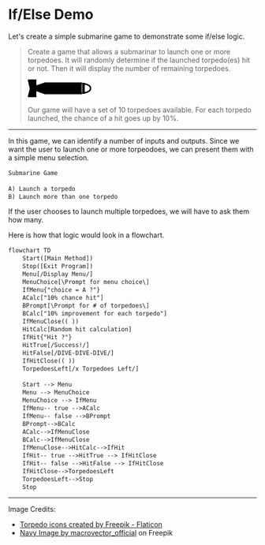 # If/Else Demo

Let's create a simple submarine game to demonstrate some if/else logic.

> Create a game that allows a submarinar to launch one or more torpedoes. It will randomly determine if the launched torpedo(es) hit or not. Then it will display the number of remaining torpedoes.
> 
> ![](./Images/torpedo-2.png)
> 
> Our game will have a set of 10 torpedoes available. For each torpedo launched, the chance of a hit goes up by 10%.

----

In this game, we can identify a number of inputs and outputs. Since we want the user to launch one or more torpeodoes, we can present them with a simple menu selection.

```
Submarine Game

A) Launch a torpedo
B) Launch more than one torpedo
```

If the user chooses to launch multiple torpedoes, we will have to ask them how many.

Here is how that logic would look in a flowchart.

```mermaid
flowchart TD
    Start([Main Method])
    Stop([Exit Program])
    Menu[/Display Menu/]
    MenuChoice[\Prompt for menu choice\]
    IfMenu{"choice = A ?"}
    ACalc["10% chance hit"]
    BPrompt[\Prompt for # of torpedoes\]
    BCalc["10% improvement for each torpedo"]
    IfMenuClose(( ))
    HitCalc[Random hit calculation]
    IfHit{"Hit ?"}
    HitTrue[/Success!/]
    HitFalse[/DIVE-DIVE-DIVE/]
    IfHitClose(( ))
    TorpedoesLeft[/x Torpedoes Left/]
    
    Start --> Menu
    Menu --> MenuChoice
    MenuChoice --> IfMenu
    IfMenu-- true -->ACalc
    IfMenu-- false -->BPrompt
    BPrompt-->BCalc
    ACalc-->IfMenuClose
    BCalc-->IfMenuClose
    IfMenuClose-->HitCalc-->IfHit
    IfHit-- true -->HitTrue --> IfHitClose
    IfHit-- false -->HitFalse --> IfHitClose
    IfHitClose-->TorpedoesLeft
    TorpedoesLeft-->Stop
    Stop
```


----

Image Credits:

- [Torpedo icons created by Freepik - Flaticon](https://www.flaticon.com/free-icons/torpedo)
- [Navy Image by macrovector_official](https://www.freepik.com/free-vector/military-boats-isometric-flowchart-composition-with-different-types-boats-frigates-cruisers-battleships-hovercrafts-vector-illustration_4330481.htm#query=torpedo&position=47&from_view=search) on Freepik
